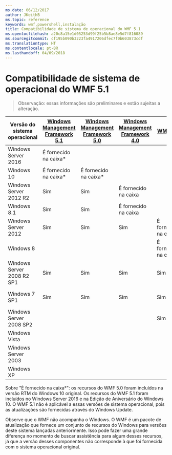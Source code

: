```yaml
---
ms.date: 06/12/2017
author: JKeithB
ms.topic: reference
keywords: wmf,powershell,instalação
title: Compatibilidade de sistema de operacional do WMF 5.1
ms.openlocfilehash: a20c8a15e1d05253d99f25b5b8ae8e5d7f816089
ms.sourcegitcommit: cf195b090b3223fa4917206dfec7f0b603873cdf
ms.translationtype: HT
ms.contentlocale: pt-BR
ms.lasthandoff: 04/09/2018
---
```

# <a name="wmf-51-operating-system-compatibility"></a>Compatibilidade de sistema de operacional do WMF 5.1 #

> Observação: essas informações são preliminares e estão sujeitas a alteração.

| Versão do sistema operacional | [Windows Management Framework 5.1](https://aka.ms/wmf51download) | [Windows Management Framework 5.0](https://aka.ms/wmf5download) | [Windows Management Framework 4.0](https://aka.ms/wmf4download) |  [WMF 3.0](https://aka.ms/wmf3download) | [WMF 2.0](https://aka.ms/wmf2download) |
| ------------------------ | ----------- | ----------- | ----------- | ------------ |  ------------- |
| Windows Server 2016 | É fornecido na caixa* |  |  |  |  |
| Windows 10 | É fornecido na caixa* | É fornecido na caixa*  | | | |
| Windows Server 2012 R2| Sim | Sim | É fornecido na caixa |  |  |
| Windows 8.1 | Sim | Sim |  É fornecido na caixa |  |  |
| Windows Server 2012 | Sim | Sim | Sim |  É fornecido na caixa | |
| Windows 8 |  |  |  | É fornecido na caixa | |
| Windows Server 2008 R2 SP1 | Sim | Sim | Sim |  Sim| É fornecido na caixa |
| Windows 7 SP1  | Sim | Sim | Sim | Sim | É fornecido na caixa |
| Windows Server 2008 SP2 | | | | Sim | Sim |
| Windows Vista | | | | | Sim |
| Windows Server 2003| | | |  | Sim |
| Windows XP | | | |  | Sim |


Sobre "É fornecido na caixa*": os recursos do WMF 5.0 foram incluídos na versão RTM do Windows 10 original.
Os recursos do WMF 5.1 foram incluídos no Windows Server 2016 e na Edição de Aniversário do Windows 10.
O WMF 5.1 não é aplicável a essas versões de sistema operacional, pois as atualizações são fornecidas através do Windows Update.


Observe que o WMF não acompanha o Windows.
O WMF é um pacote de atualização que fornece um conjunto de recursos do Windows para versões deste sistema lançadas anteriormente.
Isso pode fazer uma grande diferença no momento de buscar assistência para algum desses recursos, já que a versão desses componentes não corresponde à que foi fornecida com o sistema operacional original.